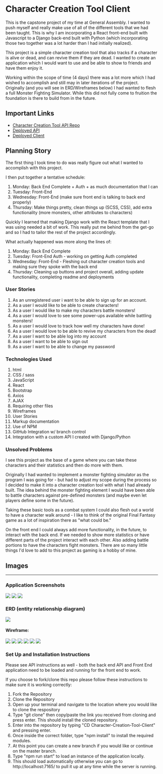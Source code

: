 # Character Creation Tool Client

This is the capstone project of my time at General Assembly. I wanted to push myself and really make use of all of the different tools that we had been taught. This is why I am incorporating a React front-end built with Javascript to a Django back-end built with Python (which incorporating those two together was a lot harder than I had initially realized).

This project is a simple character creation tool that also tracks if a character is alive or dead, and can revive them if they are dead. I wanted to create an application which I would want to use and be able to show to friends and have them enjoy it.

Working within the scope of time (4 days) there was a lot more which I had wished to accomplish and still may in later iterations of the project. Originally (and you will see in ERD/Wireframes below) I had wanted to flesh a full Monster Fighting Simulator. While this did not fully come to fruition the foundation is there to build from in the future.

## Important Links

- [Character Creation Tool API Repo](https://github.com/brinecr/Character-Creation-Tool-API)
- [Deployed API](https://character-creation-tool.herokuapp.com/)
- [Deployed Client](https://brinecr.github.io/Character-Creation-Tool-Client/#/)

## Planning Story

The first thing I took time to do was really figure out what I wanted to accomplish with this project.

I then put together a tentative schedule:

1. Monday: Back End Complete + Auth + as much documentation that I can
1. Tuesday: Front-End
1. Wednesday: Front-End (make sure front end is talking to back end properly)
1. Thursday: Make things pretty, clean things up (SCSS, CSS), add extra functionality (more monsters, other attributes to characters)

Quickly I learned that making Django work with the React template that I was using needed a bit of work. This really put me behind from the get-go and so I had to tailor the rest of the project accordingly.

What actually happened was more along the lines of:

1. Monday: Back End Complete
1. Tuesday: Front-End Auth - working on getting Auth completed
1. Wednesday: Front-End - Fleshing out character creation tools and making sure they spoke with the back end
1. Thursday: Cleaning up buttons and project overall, adding update functionality, completing readme and deployments

### User Stories

1. As an unregistered user i want to be able to sign up for an account.
1. As a user I would like to be able to create characters!
1. As a user I would like to make my characters battle monsters!
1. As a user I would love to see some power-ups available while battling monsters!
1. As a user I would love to track how well my characters have done!
1. As a user I would love to be able to revive my characters from the dead!
1. As a user I want to be able log into my account
1. As a user I want to be able to sign out
1. As a user I want to be able to change my password

### Technologies Used

1. html
1. CSS / sass
1. JavaScript
1. React
1. Bootstrap
1. Axios
1. AJAX
1. Requiring other files
1. Wireframes
1. User Stories
1. Markup documentation
1. Use of NPM
1. GitHub Integration w/ branch control
1. Integration with a custom API I created with Django/Python

### Unsolved Problems

I see this project as the base of a game where you can take these characters and their statistics and then do more with them.

Originally I had wanted to implement a monster fighting simulator as the program I was going for - but had to adjust my scope during the process so I decided to make it into a character creation tool with what I had already built. The idea behind the monster fighting element I would have been able to battle characters against pre-defined monsters (and maybe even let players define some in the future).

Taking these basic tools as a combat system I could also flesh out a world to have a character walk around - I like to think of the original Final Fantasy game as a lot of inspiration there as "what could be."

On the front end I could always add more functionality, in the future, to interact with the back end. If we needed to show more statistics or have different parts of the project interact with each other. Also adding battle portions to have the characters fight monsters. There are so many little things I'd love to add to this project as gaming is a hobby of mine.

## Images

---
### Application Screenshots

![](public/appscreenshot.png)
![](public/charactercreate.png)
![](public/monsters.png)

### ERD (entity relationship diagram)

![](public/Monster_Fighter_Simulator_ERD.jpg)

#### Wireframe:
![](public/mfs-landing-page.png)
![](public/mfs-signed-in-page.png)
![](public/mfs-create-character.png)
![](public/mfs-pick-a-character.png)
![](public/mfs-character-graveyard.png)
![](public/mfs-battle.png)

### Set Up and Installation Instructions

Please see API instructions as well - both the back end API and Front End application need to be loaded and running for the front end to work.

If you choose to fork/clone this repo please follow these instructions to make sure it is working correctly:
1. Fork the Repository
2. Clone the Repository
3. Open up your terminal and navigate to the location where you would like to clone the respository
4. Type "git clone" then copy/paste the link you received from cloning and press enter. This should install the cloned repository.
5. Enter into the repository by typing "CD Character-Creation-Tool-Client" and pressing enter.
6. Once inside the correct folder, type "npm install" to install the required modules.
7. At this point you can create a new branch if you would like or continue on the master branch.
8. Type "npm run start" to load an instance of the application locally.
9. This should load automatically otherwise you can go to http://localhost:7165/ to pull it up at any time while the server is running.
